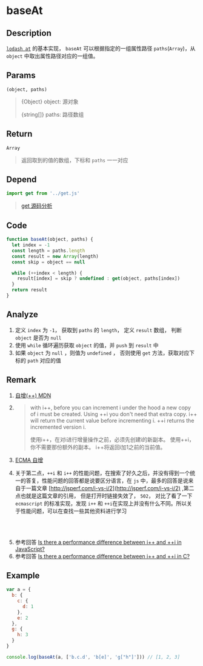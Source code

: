 # baseAt

## Description 
[`lodash at`](../export/at.md) 的基本实现， `baseAt` 可以根据指定的一组属性路径 `paths`(`Array`)，从 `object` 中取出属性路径对应的一组值。
## Params
`(object, paths)`
> {Object} object: 源对象
>
> {string[]} paths: 路径数组
>

## Return
`Array`
> 返回取到的值的数组，下标和 `paths` 一一对应
>

## Depend
```js
import get from '../get.js'
```
> [get 源码分析](../export/get.md)


## Code
```js
function baseAt(object, paths) {
  let index = -1
  const length = paths.length
  const result = new Array(length)
  const skip = object == null

  while (++index < length) {
    result[index] = skip ? undefined : get(object, paths[index])
  }
  return result
}
```

## Analyze
1. 定义 `index` 为 `-1`， 获取到 `paths` 的 `length`， 定义 `result` 数组， 判断 `object` 是否为 `null`
2. 使用 `while` 循环遍历获取 `object` 的值，并 `push` 到 `result` 中
3. 如果 `object` 为 `null` ，则值为 `undefined` ， 否则使用 `get` 方法，获取对应下标的 `path` 对应的值

## Remark
1. [自增(++) MDN](https://developer.mozilla.org/zh-CN/docs/Web/JavaScript/Reference/Operators/Increment)
2. 
   > with i++, before you can increment i under the hood a new copy of i must be created. Using ++i you don't need that extra copy. i++ will return the current value before incrementing i. ++i returns the incremented version i.
   >
   > 使用i++，在对i进行增量操作之前，必须先创建i的新副本。
   > 使用++i，你不需要那份额外的副本。
   > i++将返回i加1之前的当前值。

3. [ECMA 自增](https://tc39.es/ecma262/#sec-postfix-increment-operator-runtime-semantics-evaluation)
4. 关于第二点，`++i` 和 `i++` 的性能问题，在搜索了好久之后，并没有得到一个统一的答复，性能问题的回答都是说要区分语言，在 `js` 中，最多的回答是说来自于一篇文章 [http://jsperf.com/i-vs-i/2](http://jsperf.com/i-vs-i/2) ,第二点也就是这篇文章的引用， 但是打开时链接失效了， `502`， 对比了看了一下 `ecmascript` 的标准实现，发现 `i++` 和 `++i`在实现上并没有什么不同。所以关于性能问题，可以在查找一些其他资料进行学习

<br/>
<br/>

<img  :src="$withBase('/assets/baseAt_1.png')" />

5. 参考回答 [Is there a performance difference between i++ and ++i in JavaScript?](https://stackoverflow.com/questions/12504765/is-there-a-performance-difference-between-i-and-i-in-javascript)
6. 参考回答 [Is there a performance difference between i++ and ++i in C?](https://stackoverflow.com/questions/24886/is-there-a-performance-difference-between-i-and-i-in-c)

## Example
```js
var a = {
  b: {
    c: {
      d: 1
    },
    e: 2
  },
  g: {
    h: 3
  }
}

console.log(baseAt(a, ['b.c.d', 'b[e]', 'g["h"]'])) // [1, 2, 3]
```
